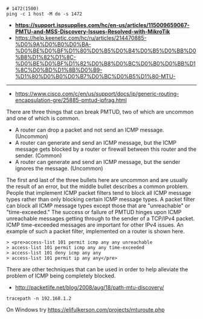 ```shell
# 1472(1500)
ping -c 1 host -M do -s 1472
```

* **https://support.ispsupplies.com/hc/en-us/articles/115009659067-PMTU-and-MSS-Discovery-Issues-Resolved-with-MikroTik**
* https://help.keenetic.com/hc/ru/articles/214470885-%D0%9A%D0%B0%D0%BA-%D0%BE%D0%BF%D1%80%D0%B5%D0%B4%D0%B5%D0%BB%D0%B8%D1%82%D1%8C-%D0%BE%D0%BF%D1%82%D0%B8%D0%BC%D0%B0%D0%BB%D1%8C%D0%BD%D1%8B%D0%B9-%D1%80%D0%B0%D0%B7%D0%BC%D0%B5%D1%80-MTU-
-----


* https://www.cisco.com/c/en/us/support/docs/ip/generic-routing-encapsulation-gre/25885-pmtud-ipfrag.html

There are three things that can break PMTUD, two of which are uncommon and one of which is common.

*   A router can drop a packet and not send an ICMP message. (Uncommon)
*   A router can generate and send an ICMP message, but the ICMP message gets blocked by a router or firewall between this router and the sender. (Common)
*   A router can generate and send an ICMP message, but the sender ignores the message. (Uncommon)

The first and last of the three bullets here are uncommon and are usually the result of an error, but the middle bullet describes a common problem. People that implement ICMP packet filters tend to block all ICMP message types rather than only blocking certain ICMP message types. A packet filter can block all ICMP message types except those that are "unreachable" or "time-exceeded." The success or failure of PMTUD hinges upon ICMP unreachable messages getting through to the sender of a TCP/IPv4 packet. ICMP time-exceeded messages are important for other IPv4 issues. An example of such a packet filter, implemented on a router is shown here.

```
> <pre>access-list 101 permit icmp any any unreachable
> access-list 101 permit icmp any any time-exceeded
> access-list 101 deny icmp any any
> access-list 101 permit ip any any</pre>
```

There are other techniques that can be used in order to help alleviate the problem of ICMP being completely blocked.

* http://packetlife.net/blog/2008/aug/18/path-mtu-discovery/

```
tracepath -n 192.168.1.2
```
On Windows try https://elifulkerson.com/projects/mturoute.php
